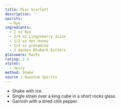 ```yaml
---
title: Miss Scarlett
description: ''
spirits:
  - Rye
ingredients:
  - 2 oz Rye
  - 3/4 oz Lingonberry Juice
  - 1/2 oz Hot Honey
  - 1/4 oz grenadine
  - 3 dashes Rhubarb Bitters
glassware: Rocks
rating: 2.5
styles:
  - Spicy
method: Shake
source : Quantum Spirits
---
```


- Shake with ice.
- Single strain over a king cube in a short rocks glass.
- Garnish with a dried chili pepper.